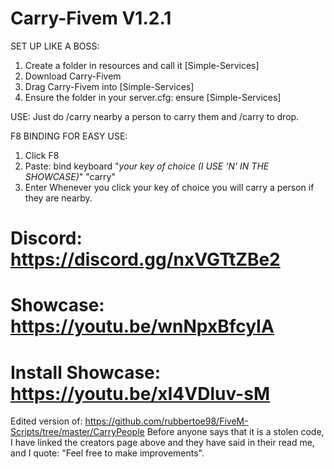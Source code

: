 # Carry-Fivem V1.2.1

SET UP LIKE A BOSS:
1. Create a folder in resources and call it [Simple-Services]
2. Download Carry-Fivem
3. Drag Carry-Fivem into [Simple-Services]
4. Ensure the folder in your server.cfg: ensure [Simple-Services]


USE:
Just do /carry nearby a person to carry them and /carry to drop.

F8 BINDING FOR EASY USE:
1. Click F8
2. Paste: bind keyboard "_your key of choice (I USE 'N' IN THE SHOWCASE)_" "carry"
3. Enter
Whenever you click your key of choice you will carry a person if they are nearby.

# Discord: https://discord.gg/nxVGTtZBe2
# Showcase: https://youtu.be/wnNpxBfcyIA
# Install Showcase: https://youtu.be/xI4VDluv-sM

Edited version of: https://github.com/rubbertoe98/FiveM-Scripts/tree/master/CarryPeople
Before anyone says that it is a stolen code, I have linked the creators page above and they have said in their read me, and I quote: "Feel free to make improvements". 
